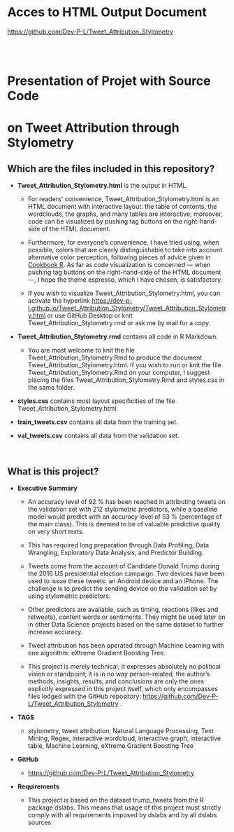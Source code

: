 # Acces to HTML Output Document

https://github.com/Dev-P-L/Tweet_Attribution_Stylometry

<br>
<br>

# Presentation of Projet with Source Code
# on Tweet Attribution through Stylometry

## Which are the files included in this repository?

* **Tweet_Attribution_Stylometry.html** is the output in HTML. 

  * For readers' convenience, Tweet_Attribution_Stylometry.html is an HTML document with interactive layout: the table of contents, the wordclouds, the graphs, and many tables are interactive; moreover, code can be visualized by pushing tag buttons on the right-hand-side of the HTML document.

  * Furthermore, for everyone’s convenience, I have tried using, when possible, colors that are clearly distinguishable to take into account alternative color perception, following pieces of advice given in [Cookbook R](http://www.cookbook-r.com/Graphs/Colors_(ggplot2)/). As far as code visualization is concerned — when pushing tag buttons on the right-hand-side of the HTML document —, I hope the theme espresso, which I have chosen, is satisfactory.

  * If you wish to visualize Tweet_Attribution_Stylometry.html, you can activate the hyperlink https://dev-p-l.github.io/Tweet_Attribution_Stylometry/Tweet_Attribution_Stylometry.html or use GitHub Desktop or knit Tweet_Attribution_Stylometry.rmd or ask me by mail for a copy. 

* **Tweet_Attribution_Stylometry.rmd** contains all code in R Markdown. 

  * You are most welcome to knit the file Tweet_Attribution_Stylometry.Rmd to produce the document Tweet_Attribution_Stylometry.html. If you wish to run or knit the file Tweet_Attribution_Stylometry.Rmd on your computer, I suggest placing the files Tweet_Attribution_Stylometry.Rmd and styles.css in the same folder.

* **styles.css** contains most layout specificities of the file Tweet_Attribution_Stylometry.html.

* **train_tweets.csv** contains all data from the training set.

* **val_tweets.csv** contains all data from the validation set.

<br>

## What is this project?

* **Executive Summary**

  * An accuracy level of 92 % has been reached in attributing tweets on the validation set with 212 stylometric predictors, while a baseline model would predict with an accuracy level of 53 % (percentage of the main class). This is deemed to be of valuable predictive quality on very short texts.

  * This has required long preparation through Data Profiling, Data Wrangling, Exploratory Data Analysis, and Predictor Building.

  * Tweets come from the account of Candidate Donald Trump during the 2016 US presidential election campaign. Two devices have been used to issue these tweets: an Android device and an iPhone. The challenge is to predict the sending device on the validation set by using stylometric predictors.

  * Other predictors are available, such as timing, reactions (likes and retweets), content words or sentiments. They might be used later on in other Data Science projects based on the same dataset to further increase accuracy.

  * Tweet attribution has been operated through Machine Learning with one algorithm: eXtreme Gradient Boosting Tree.

  * This project is merely technical; it expresses absolutely no political vision or standpoint; it is in no way person-related; the author’s methods, insights, results, and conclusions are only the ones explicitly expressed in this project itself, which only encompasses files lodged with the GitHub repository: https://github.com/Dev-P-L/Tweet_Attribution_Stylometry .

* **TAGS**

  * stylometry, tweet attribution, Natural Language Processing, Text Mining, Regex, interactive wordcloud, interactive graph, interactive table, Machine Learning, eXtreme Gradient Boosting Tree

* **GitHub**

  * https://github.com/Dev-P-L/Tweet_Attribution_Stylometry

* **Requirements**

  * This project is based on the dataset trump_tweets from the R package dslabs. This means that usage of this project must strictly comply with all requirements imposed by dslabs and by all dslabs sources.
